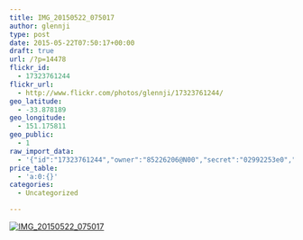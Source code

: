 ```yaml
---
title: IMG_20150522_075017
author: glennji
type: post
date: 2015-05-22T07:50:17+00:00
draft: true
url: /?p=14478
flickr_id:
  - 17323761244
flickr_url:
  - http://www.flickr.com/photos/glennji/17323761244/
geo_latitude:
  - -33.878189
geo_longitude:
  - 151.175811
geo_public:
  - 1
raw_import_data:
  - '{"id":"17323761244","owner":"85226206@N00","secret":"02992253e0","server":"8821","farm":9,"title":"IMG_20150522_075017","ispublic":0,"isfriend":0,"isfamily":0,"description":{"_content":""},"dateupload":"1432245080","lastupdate":"1432245085","datetaken":"2015-05-22 07:50:17","datetakengranularity":"0","datetakenunknown":"0","ownername":"glennji","tags":"","machine_tags":"","originalsecret":"eec03165cd","originalformat":"jpg","latitude":"-33.878189","longitude":"151.175811","accuracy":"16","context":0,"place_id":"qRcYmO1QUrMZuclZ","woeid":"1094076","geo_is_family":0,"geo_is_friend":0,"geo_is_contact":0,"geo_is_public":0,"media":"photo","media_status":"ready","url_o":"https://farm9.staticflickr.com/8821/17323761244_eec03165cd_o.jpg","height_o":"4160","width_o":"3120"}'
price_table:
  - 'a:0:{}'
categories:
  - Uncategorized

---
```

<p class="flickr-image">
  <a href="http://www.flickr.com/photos/glennji/17323761244/" class="flickr-link"><img src="http://i0.wp.com/glennji.com/wp-content/uploads/2015/05/17323761244_eec03165cd_o.jpg?fit=1024%2C1024" width="" height="" alt="IMG_20150522_075017" class="keyring-img" /></a>
</p>
